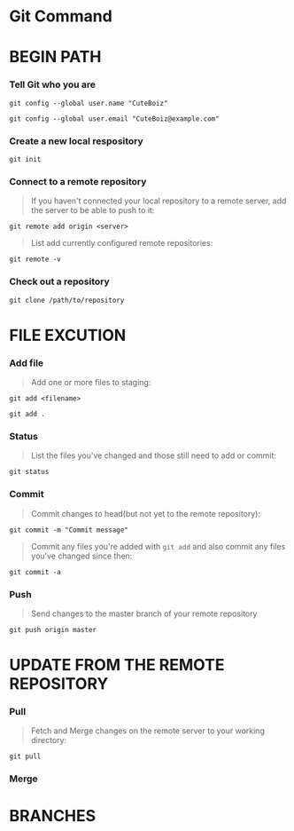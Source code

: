 # Git Command

# 		BEGIN PATH

### Tell Git who you are

`git config --global user.name "CuteBoiz"`

`git config --global user.email "CuteBoiz@example.com"`

### Create a new local respository

`git init`

### Connect to a remote repository
>If you haven't connected your local repository to a remote server, add the server to be able to push to it:

`git remote add origin <server>`

>List add currently configured remote repositories:

`git remote -v`

### Check out a repository

`git clone /path/to/repository`

# 		FILE EXCUTION 

### Add file
>Add one or more files to staging:

`git add <filename>`

`git add .`

### Status
>List the files you've changed and those still need to add or commit:

`git status`

### Commit
>Commit changes to head(but not yet to the remote repository):

`git commit -m "Commit message"`

>Commit any files you're added with `git add` and also commit any files you've changed since then:

`git commit -a`


### Push
>Send changes to the master branch of your remote repository

`git push origin master`


# UPDATE FROM THE REMOTE REPOSITORY

### Pull
>Fetch and Merge changes on the remote server to your working directory:

`git pull`

### Merge


# BRANCHES



